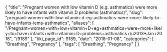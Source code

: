 {
    "title": "Pregnant women with low vitamin D (e.g. asthmatics) were more likely to have infants with vitamin D problems (asthmatics)",
    "slug": "pregnant-women-with-low-vitamin-d-eg-asthmatics-were-more-likely-to-have-infants-lems-asthmatics",
    "aliases": [
        "/Pregnant+women+with+low+vitamin+D+eg+asthmatics+were+more+likely+to+have+infants+with+vitamin+D+problems+asthmatics+\u2013+Jan+2018",
        "/9189"
    ],
    "tiki_page_id": 9189,
    "date": "2018-01-08",
    "categories": [
        "Breathing",
        "Pregnancy"
    ],
    "tags": [
        "Breathing",
        "Pregnancy"
    ]
}